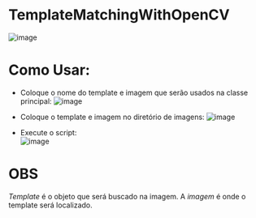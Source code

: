 # TemplateMatchingWithOpenCV
![image](https://github.com/Emanuelsmcastro/TemplateMatchingWithOpenCV/assets/93106680/7c8c79e5-159f-4962-97fc-9200f7bc4516)
# Como Usar:
- Coloque o nome do template e imagem que serão usados na classe principal:
  ![image](https://github.com/Emanuelsmcastro/TemplateMatchingWithOpenCV/assets/93106680/00618d1e-9b0c-4b46-9ce6-04f6dd9a9b99)
  
- Coloque o template e imagem no diretório de imagens:
  ![image](https://github.com/Emanuelsmcastro/TemplateMatchingWithOpenCV/assets/93106680/68c172c7-2879-4cd3-ab34-6a726bb288d9)

- Execute o script:                                                       
  ![image](https://github.com/Emanuelsmcastro/TemplateMatchingWithOpenCV/assets/93106680/e8934e0d-9e64-4bc5-939e-21a05314ecd7)

# OBS
*Template* é o objeto que será buscado na imagem.
A *imagem* é onde o template será localizado.
